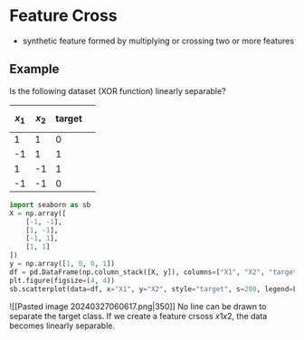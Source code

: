 # Feature Cross
- synthetic feature formed by multiplying or crossing two or more features
## Example
Is the following dataset (XOR function) linearly separable? 

| $$x_1$$ | $$x_2$$ | target |     |
| ------- | ------- | ------ | --- |
| 1       | 1       | 0      |     |
| -1      | 1       | 1      |     |
| 1       | -1      | 1      |     |
| -1      | -1      | 0      |     |
```python
import seaborn as sb
X = np.array([
    [-1, -1],
    [1, -1],
    [-1, 1],
    [1, 1]
])
y = np.array([1, 0, 0, 1])
df = pd.DataFrame(np.column_stack([X, y]), columns=["X1", "X2", "target"])
plt.figure(figsize=(4, 4))
sb.scatterplot(data=df, x="X1", y="X2", style="target", s=200, legend=False);
```
![[Pasted image 20240327060617.png|350]]
No line can be drawn to separate the target class. If we create a feature crsoss $x1x2$, the data becomes linearly separable.